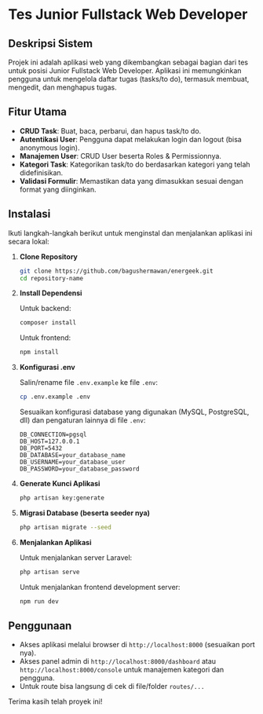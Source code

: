 # Tes Junior Fullstack Web Developer

## Deskripsi Sistem

Projek ini adalah aplikasi web yang dikembangkan sebagai bagian dari tes untuk posisi Junior Fullstack Web Developer. Aplikasi ini memungkinkan pengguna untuk mengelola daftar tugas (tasks/to do), termasuk membuat, mengedit, dan menghapus tugas. 

## Fitur Utama

- **CRUD Task**: Buat, baca, perbarui, dan hapus task/to do.
- **Autentikasi User**: Pengguna dapat melakukan login dan logout (bisa anonymous login).
- **Manajemen User**: CRUD User beserta Roles & Permissionnya.
- **Kategori Task**: Kategorikan task/to do berdasarkan kategori yang telah didefinisikan.
- **Validasi Formulir**: Memastikan data yang dimasukkan sesuai dengan format yang diinginkan.

## Instalasi

Ikuti langkah-langkah berikut untuk menginstal dan menjalankan aplikasi ini secara lokal:

1. **Clone Repository**

    ```bash
    git clone https://github.com/bagushermawan/energeek.git
    cd repository-name
    ```

2. **Install Dependensi**

    Untuk backend:

    ```bash
    composer install
    ```

    Untuk frontend:

    ```bash
    npm install
    ```

3. **Konfigurasi .env**

    Salin/rename file `.env.example` ke file `.env`:

    ```bash
    cp .env.example .env
    ```

    Sesuaikan konfigurasi database yang digunakan (MySQL, PostgreSQL, dll) dan pengaturan lainnya di file `.env`:

    ```env
    DB_CONNECTION=pgsql
    DB_HOST=127.0.0.1
    DB_PORT=5432
    DB_DATABASE=your_database_name
    DB_USERNAME=your_database_user
    DB_PASSWORD=your_database_password
    ```

4. **Generate Kunci Aplikasi**

    ```bash
    php artisan key:generate
    ```

5. **Migrasi Database (beserta seeder nya)**

    ```bash
    php artisan migrate --seed
    ```

6. **Menjalankan Aplikasi**

    Untuk menjalankan server Laravel:

    ```bash
    php artisan serve
    ```

    Untuk menjalankan frontend development server:

    ```bash
    npm run dev
    ```

## Penggunaan

- Akses aplikasi melalui browser di `http://localhost:8000` (sesuaikan port nya).
- Akses panel admin di `http://localhost:8000/dashboard` atau `http://localhost:8000/console` untuk manajemen kategori dan pengguna.
- Untuk route bisa langsung di cek di file/folder `routes/...`


Terima kasih telah  proyek ini!

